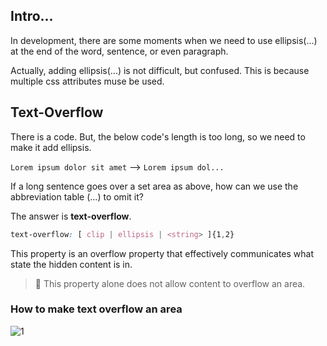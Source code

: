 ## Intro...
In development, there are some moments when we need to use ellipsis(...) at the end of the word, sentence, or even paragraph. 

Actually, adding ellipsis(...) is not difficult, but confused. This is because multiple css attributes muse be used.

## Text-Overflow
There is a code. But, the below code's length is too long, so we need to make it add ellipsis.

`Lorem ipsum dolor sit amet` --> `Lorem ipsum dol...`

If a long sentence goes over a set area as above, how can we use the abbreviation table (...) to omit it?

The answer is **text-overflow**.

```css
text-overflow: [ clip | ellipsis | <string> ]{1,2}
```

This property is an overflow property that effectively communicates what state the hidden content is in.

> 🚨 This property alone does not allow content to overflow an area.

### How to make text overflow an area
![1](https://github.com/jinscodes/Blog_nextJS/assets/87598134/22df076b-6f3e-45ad-a9a6-498b2d9bf7ab)